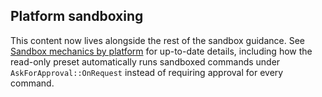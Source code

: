 ## Platform sandboxing

This content now lives alongside the rest of the sandbox guidance. See [Sandbox mechanics by platform](./sandbox.md#platform-sandboxing-details) for up-to-date details, including how the read-only preset automatically runs sandboxed commands under `AskForApproval::OnRequest` instead of requiring approval for every command.
